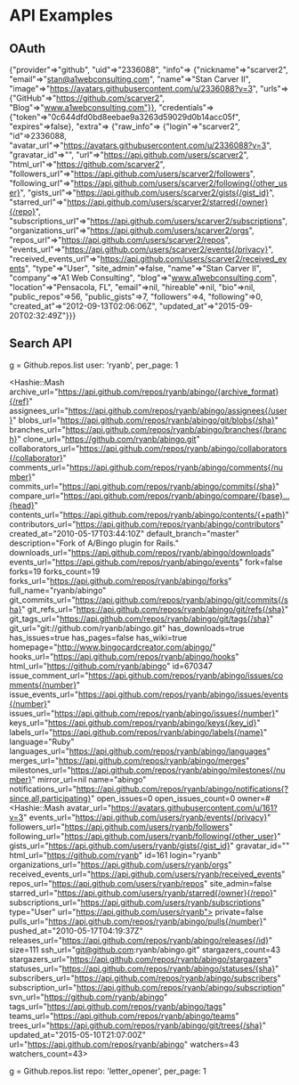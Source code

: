 # API Examples

## OAuth

{"provider"=>"github",
 "uid"=>"2336088",
 "info"=>
  {"nickname"=>"scarver2",
   "email"=>"stan@a1webconsulting.com",
   "name"=>"Stan Carver II",
   "image"=>"https://avatars.githubusercontent.com/u/2336088?v=3",
   "urls"=>
    {"GitHub"=>"https://github.com/scarver2", "Blog"=>"www.a1webconsulting.com"}},
 "credentials"=>
  {"token"=>"0c644dfd0bd8eebae9a3263d59029d0b14acc05f", "expires"=>false},
 "extra"=>
  {"raw_info"=>
    {"login"=>"scarver2",
     "id"=>2336088,
     "avatar_url"=>"https://avatars.githubusercontent.com/u/2336088?v=3",
     "gravatar_id"=>"",
     "url"=>"https://api.github.com/users/scarver2",
     "html_url"=>"https://github.com/scarver2",
     "followers_url"=>"https://api.github.com/users/scarver2/followers",
     "following_url"=>"https://api.github.com/users/scarver2/following{/other_user}",
     "gists_url"=>"https://api.github.com/users/scarver2/gists{/gist_id}",
     "starred_url"=>"https://api.github.com/users/scarver2/starred{/owner}{/repo}",
     "subscriptions_url"=>"https://api.github.com/users/scarver2/subscriptions",
     "organizations_url"=>"https://api.github.com/users/scarver2/orgs",
     "repos_url"=>"https://api.github.com/users/scarver2/repos",
     "events_url"=>"https://api.github.com/users/scarver2/events{/privacy}",
     "received_events_url"=>"https://api.github.com/users/scarver2/received_events",
     "type"=>"User",
     "site_admin"=>false,
     "name"=>"Stan Carver II",
     "company"=>"A1 Web Consulting",
     "blog"=>"www.a1webconsulting.com",
     "location"=>"Pensacola, FL",
     "email"=>nil,
     "hireable"=>nil,
     "bio"=>nil,
     "public_repos"=>56,
     "public_gists"=>7,
     "followers"=>4,
     "following"=>0,
     "created_at"=>"2012-09-13T02:06:06Z",
     "updated_at"=>"2015-09-20T02:32:49Z"}}}


## Search API

g = Github.repos.list user: 'ryanb', per_page: 1

<Hashie::Mash
archive_url="https://api.github.com/repos/ryanb/abingo/{archive_format}{/ref}"
assignees_url="https://api.github.com/repos/ryanb/abingo/assignees{/user}"
blobs_url="https://api.github.com/repos/ryanb/abingo/git/blobs{/sha}"
branches_url="https://api.github.com/repos/ryanb/abingo/branches{/branch}"
clone_url="https://github.com/ryanb/abingo.git"
collaborators_url="https://api.github.com/repos/ryanb/abingo/collaborators{/collaborator}"
comments_url="https://api.github.com/repos/ryanb/abingo/comments{/number}"
commits_url="https://api.github.com/repos/ryanb/abingo/commits{/sha}"
compare_url="https://api.github.com/repos/ryanb/abingo/compare/{base}...{head}"
contents_url="https://api.github.com/repos/ryanb/abingo/contents/{+path}"
contributors_url="https://api.github.com/repos/ryanb/abingo/contributors"
created_at="2010-05-17T03:44:10Z"
default_branch="master"
description="Fork of A/Bingo plugin for Rails."
downloads_url="https://api.github.com/repos/ryanb/abingo/downloads"
events_url="https://api.github.com/repos/ryanb/abingo/events"
fork=false
forks=19
forks_count=19
forks_url="https://api.github.com/repos/ryanb/abingo/forks"
full_name="ryanb/abingo"
git_commits_url="https://api.github.com/repos/ryanb/abingo/git/commits{/sha}"
git_refs_url="https://api.github.com/repos/ryanb/abingo/git/refs{/sha}"
git_tags_url="https://api.github.com/repos/ryanb/abingo/git/tags{/sha}"
git_url="git://github.com/ryanb/abingo.git"
has_downloads=true
has_issues=true
has_pages=false
has_wiki=true
homepage="http://www.bingocardcreator.com/abingo/"
hooks_url="https://api.github.com/repos/ryanb/abingo/hooks"
html_url="https://github.com/ryanb/abingo"
id=670347
issue_comment_url="https://api.github.com/repos/ryanb/abingo/issues/comments{/number}"
issue_events_url="https://api.github.com/repos/ryanb/abingo/issues/events{/number}"
issues_url="https://api.github.com/repos/ryanb/abingo/issues{/number}"
keys_url="https://api.github.com/repos/ryanb/abingo/keys{/key_id}"
labels_url="https://api.github.com/repos/ryanb/abingo/labels{/name}"
language="Ruby"
languages_url="https://api.github.com/repos/ryanb/abingo/languages"
merges_url="https://api.github.com/repos/ryanb/abingo/merges"
milestones_url="https://api.github.com/repos/ryanb/abingo/milestones{/number}"
mirror_url=nil
name="abingo"
notifications_url="https://api.github.com/repos/ryanb/abingo/notifications{?since,all,participating}"
open_issues=0
open_issues_count=0
owner=#<Hashie::Mash
avatar_url="https://avatars.githubusercontent.com/u/161?v=3"
events_url="https://api.github.com/users/ryanb/events{/privacy}"
followers_url="https://api.github.com/users/ryanb/followers"
following_url="https://api.github.com/users/ryanb/following{/other_user}"
gists_url="https://api.github.com/users/ryanb/gists{/gist_id}"
gravatar_id=""
html_url="https://github.com/ryanb"
id=161
login="ryanb"
organizations_url="https://api.github.com/users/ryanb/orgs"
received_events_url="https://api.github.com/users/ryanb/received_events"
repos_url="https://api.github.com/users/ryanb/repos"
site_admin=false
starred_url="https://api.github.com/users/ryanb/starred{/owner}{/repo}"
subscriptions_url="https://api.github.com/users/ryanb/subscriptions"
type="User"
url="https://api.github.com/users/ryanb">
private=false
pulls_url="https://api.github.com/repos/ryanb/abingo/pulls{/number}"
pushed_at="2010-05-17T04:19:37Z"
releases_url="https://api.github.com/repos/ryanb/abingo/releases{/id}"
size=111
ssh_url="git@github.com:ryanb/abingo.git"
stargazers_count=43
stargazers_url="https://api.github.com/repos/ryanb/abingo/stargazers"
statuses_url="https://api.github.com/repos/ryanb/abingo/statuses/{sha}"
subscribers_url="https://api.github.com/repos/ryanb/abingo/subscribers"
subscription_url="https://api.github.com/repos/ryanb/abingo/subscription"
svn_url="https://github.com/ryanb/abingo"
tags_url="https://api.github.com/repos/ryanb/abingo/tags"
teams_url="https://api.github.com/repos/ryanb/abingo/teams"
trees_url="https://api.github.com/repos/ryanb/abingo/git/trees{/sha}"
updated_at="2015-05-10T21:07:00Z"
url="https://api.github.com/repos/ryanb/abingo"
watchers=43
watchers_count=43>

g = Github.repos.list repo: 'letter_opener', per_page: 1
